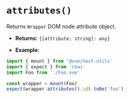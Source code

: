 # `attributes()`

Returns `Wrapper` DOM node attribute object.

- **Returns:** `{[attribute: string]: any}`

- **Example:**

```js
import { mount } from '@vue/test-utils'
import { expect } from 'chai'
import Foo from './Foo.vue'

const wrapper = mount(Foo)
expect(wrapper.attributes().id).toBe('foo')
```
